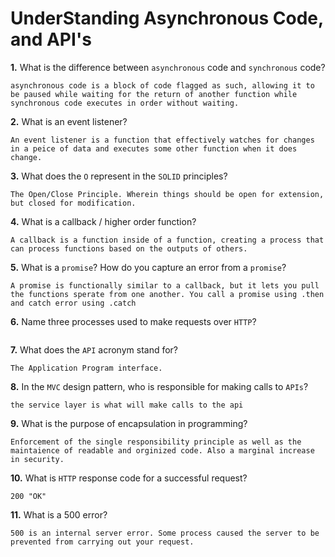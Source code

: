 # UnderStanding Asynchronous Code, and API's

**1.** What is the difference between `asynchronous` code and `synchronous` code?
<!-- enter you answer in the space below -->
```
asynchronous code is a block of code flagged as such, allowing it to be paused while waiting for the return of another function while synchronous code executes in order without waiting. 
```
**2.** What is an event listener?
<!-- enter you answer in the space below -->
```
An event listener is a function that effectively watches for changes in a peice of data and executes some other function when it does change. 
```
**3.** What does the `O` represent in the `SOLID` principles?
<!-- enter you answer in the space below -->
```
The Open/Close Principle. Wherein things should be open for extension, but closed for modification. 
```
**4.** What is a callback / higher order function?
<!-- enter you answer in the space below -->
```
A callback is a function inside of a function, creating a process that can process functions based on the outputs of others. 
```
**5.** What is a `promise`? How do you capture an error from a `promise`?
<!-- enter you answer in the space below -->
```
A promise is functionally similar to a callback, but it lets you pull the functions sperate from one another. You call a promise using .then and catch error using .catch
```
**6.** Name three processes used to make requests over `HTTP`?
<!-- enter you answer in the space below -->
```

```
**7.** What does the `API` acronym stand for?
<!-- enter you answer in the space below -->
```
The Application Program interface. 
```
**8.** In the `MVC` design pattern, who is responsible for making calls to `APIs`?
<!-- enter you answer in the space below -->
```
the service layer is what will make calls to the api
```
**9.** What is the purpose of encapsulation in programming?
<!-- enter you answer in the space below -->
```
Enforcement of the single responsibility principle as well as the maintaience of readable and orginized code. Also a marginal increase in security. 
```
**10.** What is `HTTP` response code for a successful request?
<!-- enter you answer in the space below -->
```
200 "OK"
```
**11.** What is a 500 error?
<!-- enter you answer in the space below -->
```
500 is an internal server error. Some process caused the server to be prevented from carrying out your request. 
```